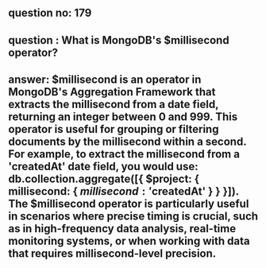 
      
## question no: 179

## question : What is MongoDB's $millisecond operator?

## answer: $millisecond is an operator in MongoDB's Aggregation Framework that extracts the millisecond from a date field, returning an integer between 0 and 999. This operator is useful for grouping or filtering documents by the millisecond within a second. For example, to extract the millisecond from a 'createdAt' date field, you would use: db.collection.aggregate([{ $project: { millisecond: { $millisecond: '$createdAt' } } }]). The $millisecond operator is particularly useful in scenarios where precise timing is crucial, such as in high-frequency data analysis, real-time monitoring systems, or when working with data that requires millisecond-level precision.
      